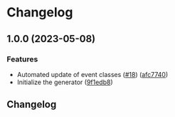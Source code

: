 # Changelog

## 1.0.0 (2023-05-08)


### Features

* Automated update of event classes ([#18](https://github.com/googleapis/google-cloudevents-ruby/issues/18)) ([afc7740](https://github.com/googleapis/google-cloudevents-ruby/commit/afc7740a0defdd1362e1fced36a9c08fb04c5cf4))
* Initialize the generator ([9f1edb8](https://github.com/googleapis/google-cloudevents-ruby/commit/9f1edb84791fd63fd7a02c403c012ff4f4597f67))

## Changelog
